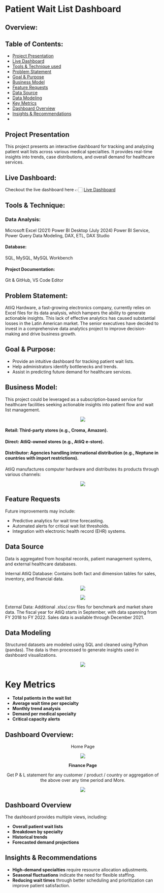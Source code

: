 # Patient Wait List Dashboard

## Overview:

## Table of Contents:

- [Project Presentation](#project-presentation)
- [Live Dashboard](#live-dashboard)
- [Tools & Technique used](#tools--technique)
- [Problem Statement](#problem-statement)
- [Goal & Purpose](#goal--purpose)
- [Business Model](#business-model)
- [Feature Requests](#feature-requests)
- [Data Source](#data-source)
- [Data Modeling](#data-modeling)
- [Key Metrics](#key-metrics)
- [Dashboard Overview](#dashboard-overview)
- [Insights & Recommendations](#insights-and-recommendations)
- 
## Project Presentation
This project presents an interactive dashboard for tracking and analyzing patient wait lists across various medical specialties. It provides real-time insights into trends, case distributions, and overall demand for healthcare services.

## Live Dashboard:

Checkout the live dashboard here 👉🏻 [Live Dashboard](https://app.powerbi.com/view?r=eyJrIjoiOTQyODU5OGMtMGQ1My00OTkyLTk0ZTItN2I2MDZiMDY1Yjg3IiwidCI6ImM2ZTU0OWIzLTVmNDUtNDAzMi1hYWU5LWQ0MjQ0ZGM1YjJjNCJ9)
  
## Tools & Technique:
### Data Analysis:
Microsoft Excel (2021)
Power BI Desktop (July 2024)
Power BI Service, Power Query
Data Modeling, DAX, ETL, DAX Studio

#### Database:
SQL, MySQL, MySQL Workbench

#### Project Documentation:
Git & GitHub, VS Code Editor

## Problem Statement:
AtliQ Hardware, a fast-growing electronics company, currently relies on Excel files for its data analysis, which hampers the ability to generate actionable insights. This lack of effective analytics has caused substantial losses in the Latin American market. The senior executives have decided to invest in a comprehensive data analytics project to improve decision-making and drive business growth.

## Goal & Purpose:

 - Provide an intuitive dashboard for tracking patient wait lists.
- Help administrators identify bottlenecks and trends.
- Assist in predicting future demand for healthcare services.

## Business Model:

This project could be leveraged as a subscription-based service for healthcare facilities seeking actionable insights into patient flow and wait list management.

<p align="center">
<img src="https://github.com/Deepthi3245/Business--Insight--360/blob/d10c0f170d5b5428d4ff418140eded3602cf4a27/Projects%20Views/ATLIQ.png" >
</p>

#### Retail: Third-party stores (e.g., Croma, Amazon).
#### Direct: AtliQ-owned stores (e.g., AtliQ e-store).
#### Distributor: Agencies handling international distribution (e.g., Neptune in countries with import restrictions).

AtliQ manufactures computer hardware and distributes its products through various channels:
<p align="center">
<img src="https://github.com/Deepthi3245/Business--Insight--360/blob/d10c0f170d5b5428d4ff418140eded3602cf4a27/Projects%20Views/ATLIQ%202.png" >
</p>

## Feature Requests
Future improvements may include:
- Predictive analytics for wait time forecasting.
- Automated alerts for critical wait list thresholds.
- Integration with electronic health record (EHR) systems.


## Data Source
Data is aggregated from hospital records, patient management systems, and external healthcare databases.

Internal AtliQ Database: Contains both fact and dimension tables for sales, inventory, and financial data.
<p align="center">
<img src="https://github.com/Deepthi3245/Business--Insight--360/blob/3f25349aa2c18342a8473e8fbfa24c95a4029c69/Database-Structure/database%201.png" >
</p>

<p align="center">
<img src="https://github.com/Deepthi3245/Business--Insight--360/blob/3f25349aa2c18342a8473e8fbfa24c95a4029c69/Database-Structure/database%202.png" >
</p>
External Data: Additional .xlsx/.csv files for benchmark and market share data. The fiscal year for AtliQ starts in September, with data spanning from FY 2018 to FY 2022. Sales data is available through December 2021.

## Data Modeling
Structured datasets are modeled using SQL and cleaned using Python (pandas). The data is then processed to generate insights used in dashboard visualizations.
<p align="center">
<img src="https://github.com/Deepthi3245/Business--Insight--360/blob/d10c0f170d5b5428d4ff418140eded3602cf4a27/Data%20Modeling/Data%20modeling%20gif.mp4" >
</p>


# Key Metrics
- **Total patients in the wait list**
- **Average wait time per specialty**
- **Monthly trend analysis**
- **Demand per medical specialty**
- **Critical capacity alerts**


## Dashboard Overview:
<p align="center"> Home Page </p>
<p align="center">
  <img src="https://github.com/Deepthi3245/Business--Insight--360/blob/d10c0f170d5b5428d4ff418140eded3602cf4a27/Projects%20Views/Home.png">
</p>

<p align="center"> <strong>Finance Page </strong></p>
<p align="center"> Get P & L statement for any customer / product / country or aggregation of the above over any time period and More. </p>

<p align="center">
  <img src="https://github.com/Deepthi3245/Business--Insight--360/blob/d10c0f170d5b5428d4ff418140eded3602cf4a27/Projects%20Views/Finance.png">
</p>

## Dashboard Overview
The dashboard provides multiple views, including:
- **Overall patient wait lists**
- **Breakdown by specialty**
- **Historical trends**
- **Forecasted demand projections**

## Insights & Recommendations
- **High-demand specialties** require resource allocation adjustments.
- **Seasonal fluctuations** indicate the need for flexible staffing.
- **Reducing wait times** through better scheduling and prioritization can improve patient satisfaction.




